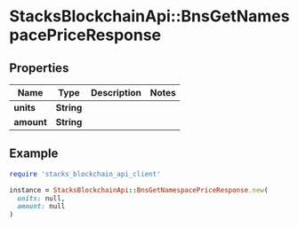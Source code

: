# StacksBlockchainApi::BnsGetNamespacePriceResponse

## Properties

| Name | Type | Description | Notes |
| ---- | ---- | ----------- | ----- |
| **units** | **String** |  |  |
| **amount** | **String** |  |  |

## Example

```ruby
require 'stacks_blockchain_api_client'

instance = StacksBlockchainApi::BnsGetNamespacePriceResponse.new(
  units: null,
  amount: null
)
```

